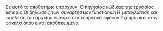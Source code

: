 Σε αυτό το αποθετήριο υπάρχουν:
Ο πηγηαίος κώδικας της εργασίας eshop.c
Οι δηλώσεις των συναρτήσεων functions.h
Η μεταγλώτιση και εκτέλεση του αρχείου eshop.c στο τερματικό εφόσον έχουμε μπει στον φάκελο όπου είναι αποθηκευμένο.
